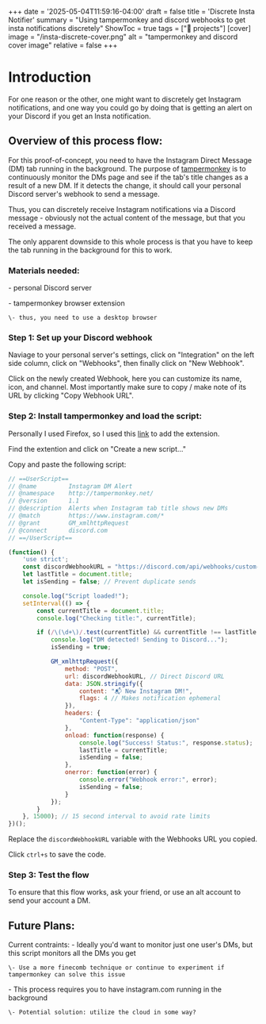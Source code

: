+++
date = '2025-05-04T11:59:16-04:00'
draft = false
title = 'Discrete Insta Notifier'
summary = "Using tampermonkey and discord webhooks to get insta notifications discretely"
ShowToc = true
tags = ["🎉 projects"]
[cover]
image = "/insta-discrete-cover.png"
alt = "tampermonkey and discord cover image"
relative = false
+++

# Introduction
For one reason or the other, one might want to discretely get Instagram notifications, and one way you could go by doing that is getting an alert on your Discord if you get an Insta notification.

## Overview of this process flow:
For this proof-of-concept, you need to have the Instagram Direct Message (DM) tab running in the background. The purpose of [tampermonkey](https://addons.mozilla.org/en-US/firefox/addon/tampermonkey/) is to continuously monitor the DMs page and see if the tab's title changes as a result of a new DM. If it detects the change, it should call your personal Discord server's webhook to send a message.

Thus, you can discretely receive Instagram notifications via a Discord message - obviously not the actual content of the message, but that you received a message.

The only apparent downside to this whole process is that you have to keep the tab running in the background for this to work. 

### Materials needed:
\- personal Discord server

\- tampermonkey browser extension

    \- thus, you need to use a desktop browser

### Step 1: Set up your Discord webhook
Naviage to your personal server's settings, click on "Integration" on the left side column, click on "Webhooks", then finally click on "New Webhook".

Click on the newly created Webhook, here you can customize its name, icon, and channel. Most importantly make sure to copy / make note of its URL by clicking "Copy Webhook URL".

### Step 2: Install tampermonkey and load the script:
Personally I used Firefox, so I used this [link](https://addons.mozilla.org/en-US/firefox/addon/tampermonkey/) to add the extension. 

Find the extention and click on "Create a new script..."

Copy and paste the following script:
```javascript
// ==UserScript==
// @name         Instagram DM Alert
// @namespace    http://tampermonkey.net/
// @version      1.1
// @description  Alerts when Instagram tab title shows new DMs
// @match        https://www.instagram.com/*
// @grant        GM_xmlhttpRequest
// @connect      discord.com
// ==/UserScript==

(function() {
    'use strict';
    const discordWebhookURL = "https://discord.com/api/webhooks/custom-url";
    let lastTitle = document.title;
    let isSending = false; // Prevent duplicate sends

    console.log("Script loaded!");
    setInterval(() => {
        const currentTitle = document.title;
        console.log("Checking title:", currentTitle);

        if (/\(\d+\)/.test(currentTitle) && currentTitle !== lastTitle && !isSending) {
            console.log("DM detected! Sending to Discord...");
            isSending = true;

            GM_xmlhttpRequest({
                method: "POST",
                url: discordWebhookURL, // Direct Discord URL
                data: JSON.stringify({
                    content: "📬 New Instagram DM!",
                    flags: 4 // Makes notification ephemeral
                }),
                headers: {
                    "Content-Type": "application/json"
                },
                onload: function(response) {
                    console.log("Success! Status:", response.status);
                    lastTitle = currentTitle;
                    isSending = false;
                },
                onerror: function(error) {
                    console.error("Webhook error:", error);
                    isSending = false;
                }
            });
        }
    }, 15000); // 15 second interval to avoid rate limits
})();
```

Replace the `discordWebhookURL` variable with the Webhooks URL you copied.

Click `ctrl+s` to save the code.

### Step 3: Test the flow
To ensure that this flow works, ask your friend, or use an alt account to send your account a DM.


## Future Plans:
Current contraints:
\- Ideally you'd want to monitor just one user's DMs, but this script monitors all the DMs you get

    \- Use a more finecomb technique or continue to experiment if tampermonkey can solve this issue

\- This process requires you to have instagram.com running in the background

    \- Potential solution: utilize the cloud in some way?